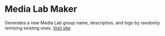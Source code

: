 Media Lab Maker
===============

Generates a new Media Lab group name, description, and logo by randomly remixing existing ones. [Visit site](http://mailbackwards.github.io/ml-namegen).